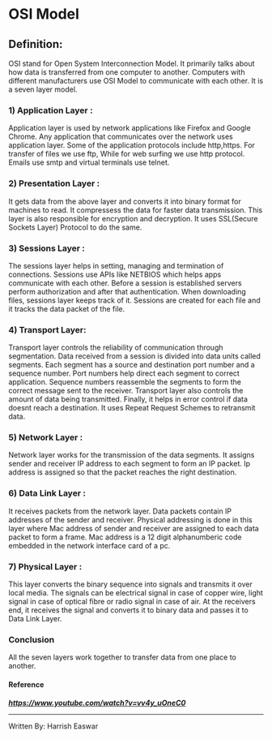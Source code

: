 # OSI Model
                                                 
## Definition: ##
OSI stand for Open System Interconnection Model. It primarily talks about how data is transferred from one computer to another. Computers with different manufacturers use OSI Model to communicate with each other. It is a seven layer model.

### 1) Application Layer : ### 
Application layer is used by network applications like Firefox and Google Chrome. Any application that communicates over the network uses application layer. Some of the application protocols include http,https. For transfer of files we use ftp, While for web surfing we use http protocol. Emails use smtp and virtual terminals use telnet.

### 2) Presentation Layer : ### 
It gets data from the above layer and converts it into binary format for machines to read. It compressess the data for faster data transmission. This layer is also responsible for encryption and decryption. It uses SSL(Secure Sockets Layer) Protocol to do the same.

### 3) Sessions Layer : ###
The sessions layer helps in setting, managing and termination of connections. Sessions use APIs like NETBIOS which helps apps communicate with each other. Before a session is established servers perform authorization and after that authentication. When downloading files, sessions layer keeps track of it. Sessions are created for each file and it tracks the data packet of the file.

### 4) Transport Layer: ###
Transport layer controls the reliability of communication through segmentation. Data received from a session is divided into data units called segments. Each segment has a source and destination port number and a sequence number. Port numbers help direct each segment to correct application. Sequence numbers reassemble the segments to form the correct message sent to the receiver. Transport layer also controls the amount of data being transmitted. Finally, it helps in error control if data doesnt reach a destination. It uses Repeat Request Schemes to retransmit data.

### 5) Network Layer : ###
Network layer works for the transmission of the data segments. It assigns sender and receiver IP address to each segment to form an IP packet. Ip address is assigned so that the packet reaches the right destination. 

### 6) Data Link Layer : ###
It receives packets from the network layer. Data packets contain IP addresses of the sender and receiver. Physical addressing is done in this layer where Mac address of sender and receiver are assigned to each data packet to form a frame. Mac address is a 12 digit alphanumberic code embedded in the network interface card of a pc.

### 7) Physical Layer : ###
This layer converts the binary sequence into signals and transmits it over local media. The signals can be electrical signal in case of copper wire, light signal in case of optical fibre or radio signal in case of air. At the receivers end, it receives the signal and converts it to binary data and passes it to Data Link Layer.

### Conclusion ### 
All the seven layers work together to transfer data from one place to another.



#### Reference ###
***https://www.youtube.com/watch?v=vv4y_uOneC0***

***
Written By: Harrish Easwar






